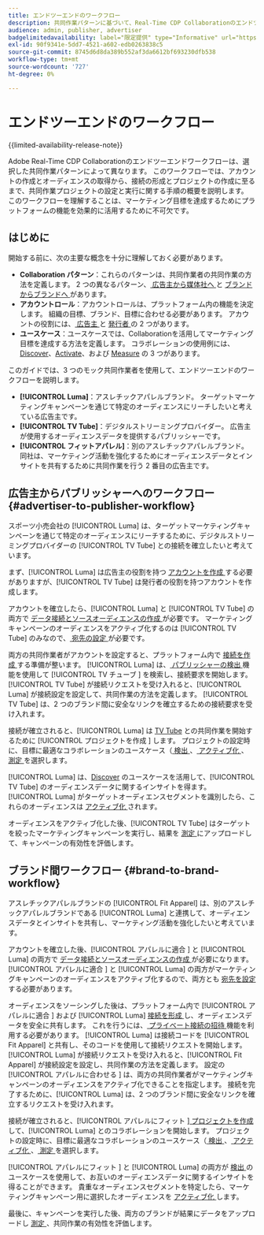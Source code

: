 ```yaml
---
title: エンドツーエンドのワークフロー
description: 共同作業パターンに基づいて、Real-Time CDP Collaborationのエンドツーエンドでの使用ワークフローを理解します。
audience: admin, publisher, advertiser
badgelimitedavailability: label="限定提供" type="Informative" url="https://helpx.adobe.com/legal/product-descriptions/real-time-customer-data-platform-collaboration.html newtab=true"
exl-id: 90f9341e-5dd7-4521-a602-edb0263838c5
source-git-commit: 8745d6d8da389b552af3da6612bf693230dfb538
workflow-type: tm+mt
source-wordcount: '727'
ht-degree: 0%

---
```


# エンドツーエンドのワークフロー

{{limited-availability-release-note}}

Adobe Real-Time CDP Collaborationのエンドツーエンドワークフローは、選択した共同作業パターンによって異なります。 このワークフローでは、アカウントの作成とオーディエンスの取得から、接続の形成とプロジェクトの作成に至るまで、共同作業プロジェクトの設定と実行に関する手順の概要を説明します。 このワークフローを理解することは、マーケティング目標を達成するためにプラットフォームの機能を効果的に活用するために不可欠です。

## はじめに

開始する前に、次の主要な概念を十分に理解しておく必要があります。

- **Collaboration パターン**：これらのパターンは、共同作業者の共同作業の方法を定義します。 2 つの異なるパターン、[ 広告主から媒体社へ ](./collaboration-patterns.md#advertiser-to-publisher) と [ ブランドからブランドへ ](./collaboration-patterns.md#brand-to-brand) があります。
- **アカウントロール**：アカウントロールは、プラットフォーム内の機能を決定します。 組織の目標、ブランド、目標に合わせる必要があります。 アカウントの役割には、[ 広告主 ](./roles.md#advertiser) と [ 発行者 ](./roles.md#publisher) の 2 つがあります。
- **ユースケース**：ユースケースでは、Collaborationを活用してマーケティング目標を達成する方法を定義します。 コラボレーションの使用例には、[Discover](./use-cases.md#discover)、[Activate](./use-cases.md#activate)、および [Measure](./use-cases.md#measure) の 3 つがあります。

このガイドでは、3 つのモック共同作業者を使用して、エンドツーエンドのワークフローを説明します。

- **[!UICONTROL Luma]**：アスレチックアパレルブランド。 ターゲットマーケティングキャンペーンを通じて特定のオーディエンスにリーチしたいと考えている広告主です。
- **[!UICONTROL TV Tube]**：デジタルストリーミングプロバイダー。 広告主が使用するオーディエンスデータを提供するパブリッシャーです。
- **[!UICONTROL フィットアパレル]**：別のアスレチックアパレルブランド。 同社は、マーケティング活動を強化するためにオーディエンスデータとインサイトを共有するために共同作業を行う 2 番目の広告主です。

## 広告主からパブリッシャーへのワークフロー {#advertiser-to-publisher-workflow}

スポーツ小売会社の [!UICONTROL Luma] は、ターゲットマーケティングキャンペーンを通じて特定のオーディエンスにリーチするために、デジタルストリーミングプロバイダーの [!UICONTROL TV Tube] との接続を確立したいと考えています。

まず、[!UICONTROL Luma] は広告主の役割を持つ [ アカウントを作成 ](../setup/onboard-account.md) する必要がありますが、[!UICONTROL TV Tube] は発行者の役割を持つアカウントを作成します。

アカウントを確立したら、[!UICONTROL Luma] と [!UICONTROL TV Tube] の両方で [ データ接続とソースオーディエンスの作成 ](../setup/onboard-audiences.md) が必要です。 マーケティングキャンペーンのオーディエンスをアクティブ化するのは [!UICONTROL TV Tube] のみなので、[ 宛先の設定 ](../setup/manage-destinations.md) が必要です。

両方の共同作業者がアカウントを設定すると、プラットフォーム内で [ 接続を作成 ](../connect/establishing-connections.md) する準備が整います。 [!UICONTROL Luma] は、[ パブリッシャーの検出 ](../connect/discover-publishers.md) 機能を使用して [!UICONTROL TV チューブ ] を検索し、接続要求を開始します。 [!UICONTROL TV Tube] が接続リクエストを受け入れると、[!UICONTROL Luma] が接続設定を設定して、共同作業の方法を定義します。 [!UICONTROL TV Tube] は、2 つのブランド間に安全なリンクを確立するための接続要求を受け入れます。

接続が確立されると、[!UICONTROL Luma] は [TV Tube](../collaborate/manage-projects.md) との共同作業を開始するために [!UICONTROL  プロジェクトを作成 ] します。 プロジェクトの設定時に、目標に最適なコラボレーションのユースケース（[ 検出 ](../collaborate/discover.md)、[ アクティブ化 ](../collaborate/activate.md)、[ 測定 ](../collaborate/measure.md) を選択します。

[!UICONTROL Luma] は、[Discover](../collaborate/discover.md) のユースケースを活用して、[!UICONTROL TV Tube] のオーディエンスデータに関するインサイトを得ます。 [!UICONTROL Luma] がターゲットオーディエンスセグメントを識別したら、これらのオーディエンスは [ アクティブ化 ](../collaborate/activate.md) されます。

オーディエンスをアクティブ化した後、[!UICONTROL TV Tube] はターゲットを絞ったマーケティングキャンペーンを実行し、結果を [ 測定 ](../collaborate/measure.md) にアップロードして、キャンペーンの有効性を評価します。

## ブランド間ワークフロー {#brand-to-brand-workflow}

アスレチックアパレルブランドの [!UICONTROL Fit Apparel] は、別のアスレチックアパレルブランドである [!UICONTROL Luma] と連携して、オーディエンスデータとインサイトを共有し、マーケティング活動を強化したいと考えています。

アカウントを確立した後、[!UICONTROL  アパレルに適合 ] と [!UICONTROL Luma] の両方で [ データ接続とソースオーディエンスの作成 ](../setup/onboard-audiences.md) が必要になります。 [!UICONTROL  アパレルに適合 ] と [!UICONTROL Luma] の両方がマーケティングキャンペーンのオーディエンスをアクティブ化するので、両方とも [ 宛先を設定 ](../setup/manage-destinations.md) する必要があります。

オーディエンスをソーシングした後は、プラットフォーム内で [!UICONTROL  アパレルに適合 ] および [!UICONTROL Luma] [ 接続を形成 ](../connect/establishing-connections.md) し、オーディエンスデータを安全に共有します。 これを行うには、[ プライベート接続の招待 ](../connect/establishing-connections.md#private-connection-invite) 機能を利用する必要があります。 [!UICONTROL Luma] は接続コードを [!UICONTROL Fit Apparel] と共有し、そのコードを使用して接続リクエストを開始します。 [!UICONTROL Luma] が接続リクエストを受け入れると、[!UICONTROL Fit Apparel] が接続設定を設定し、共同作業の方法を定義します。 設定の [!UICONTROL  アパレルに合わせる ] は、両方の共同作業者がマーケティングキャンペーンのオーディエンスをアクティブ化できることを指定します。 接続を完了するために、[!UICONTROL Luma] は、2 つのブランド間に安全なリンクを確立するリクエストを受け入れます。

接続が確立されると、[!UICONTROL  アパレルにフィット ][ プロジェクトを作成 ](../collaborate/manage-projects.md) して、[!UICONTROL Luma] とのコラボレーションを開始します。 プロジェクトの設定時に、目標に最適なコラボレーションのユースケース（[ 検出 ](../collaborate/discover.md)、[ アクティブ化 ](../collaborate/activate.md)、[ 測定 ](../collaborate/measure.md) を選択します。

[!UICONTROL  アパレルにフィット ] と [!UICONTROL Luma] の両方が [ 検出 ](../collaborate/discover.md) のユースケースを使用して、お互いのオーディエンスデータに関するインサイトを得ることができます。 貴重なオーディエンスセグメントを特定したら、マーケティングキャンペーン用に選択したオーディエンスを [ アクティブ化 ](../collaborate/activate.md) します。

最後に、キャンペーンを実行した後、両方のブランドが結果にデータをアップロードし [ 測定 ](../collaborate/measure.md)、共同作業の有効性を評価します。
